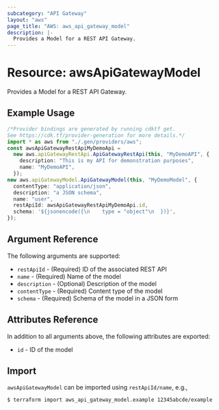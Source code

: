 ```yaml
---
subcategory: "API Gateway"
layout: "aws"
page_title: "AWS: aws_api_gateway_model"
description: |-
  Provides a Model for a REST API Gateway.
---
```


# Resource: awsApiGatewayModel

Provides a Model for a REST API Gateway.

## Example Usage

```typescript
/*Provider bindings are generated by running cdktf get.
See https://cdk.tf/provider-generation for more details.*/
import * as aws from "./.gen/providers/aws";
const awsApiGatewayRestApiMyDemoApi =
  new aws.apiGatewayRestApi.ApiGatewayRestApi(this, "MyDemoAPI", {
    description: "This is my API for demonstration purposes",
    name: "MyDemoAPI",
  });
new aws.apiGatewayModel.ApiGatewayModel(this, "MyDemoModel", {
  contentType: "application/json",
  description: "a JSON schema",
  name: "user",
  restApiId: awsApiGatewayRestApiMyDemoApi.id,
  schema: '${jsonencode({\n    type = "object"\n  })}',
});

```

## Argument Reference

The following arguments are supported:

* `restApiId` - (Required) ID of the associated REST API
* `name` - (Required) Name of the model
* `description` - (Optional) Description of the model
* `contentType` - (Required) Content type of the model
* `schema` - (Required) Schema of the model in a JSON form

## Attributes Reference

In addition to all arguments above, the following attributes are exported:

* `id` - ID of the model

## Import

`awsApiGatewayModel` can be imported using `restApiId/name`, e.g.,

```console
$ terraform import aws_api_gateway_model.example 12345abcde/example
```
